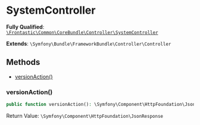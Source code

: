 #  SystemController

**Fully Qualified**: [`\Frontastic\Common\CoreBundle\Controller\SystemController`](../../../../src/php/CoreBundle/Controller/SystemController.php)

**Extends**: `\Symfony\Bundle\FrameworkBundle\Controller\Controller`

## Methods

* [versionAction()](#versionaction)

### versionAction()

```php
public function versionAction(): \Symfony\Component\HttpFoundation\JsonResponse
```

Return Value: `\Symfony\Component\HttpFoundation\JsonResponse`

